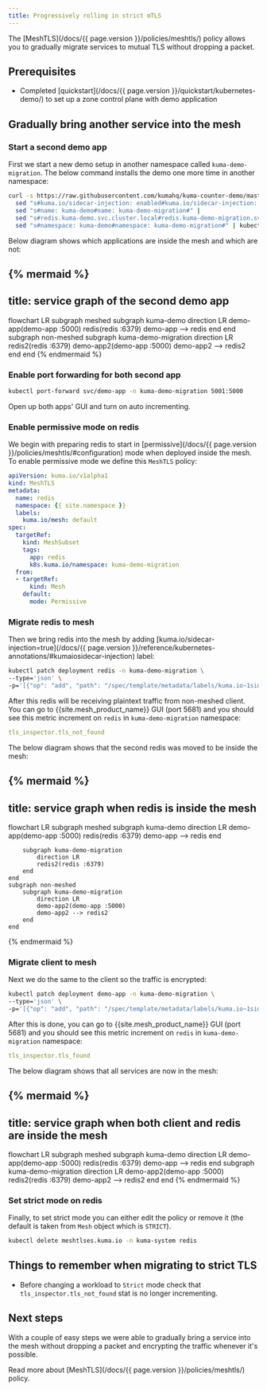 ```yaml
---
title: Progressively rolling in strict mTLS
---
```


The [MeshTLS](/docs/{{ page.version }}/policies/meshtls/) policy allows you to gradually migrate services to mutual TLS without dropping a packet.

## Prerequisites
- Completed [quickstart](/docs/{{ page.version }}/quickstart/kubernetes-demo/) to set up a zone control plane with demo application

## Gradually bring another service into the mesh

### Start a second demo app

First we start a new demo setup in another namespace called `kuma-demo-migration`.
The below command installs the demo one more time in another namespace:

```bash
curl -s https://raw.githubusercontent.com/kumahq/kuma-counter-demo/master/demo.yaml | 
  sed "s#kuma.io/sidecar-injection: enabled#kuma.io/sidecar-injection: disabled#" |
  sed "s#name: kuma-demo#name: kuma-demo-migration#" |
  sed "s#redis.kuma-demo.svc.cluster.local#redis.kuma-demo-migration.svc.cluster.local#" |
  sed "s#namespace: kuma-demo#namespace: kuma-demo-migration#" | kubectl apply -f -
```

Below diagram shows which applications are inside the mesh and which are not:

{% mermaid %}
---
title: service graph of the second demo app
---
flowchart LR
    subgraph meshed
        subgraph kuma-demo
            direction LR
            demo-app(demo-app :5000)
            redis(redis :6379)
            demo-app --> redis
        end
    end
    subgraph non-meshed
        subgraph kuma-demo-migration
            direction LR
            redis2(redis :6379)
            demo-app2(demo-app :5000)
            demo-app2 --> redis2
        end
    end
{% endmermaid %}

### Enable port forwarding for both second app

```bash
kubectl port-forward svc/demo-app -n kuma-demo-migration 5001:5000
```

Open up both apps' GUI and turn on auto incrementing.

### Enable permissive mode on redis

We begin with preparing redis to start in [permissive](/docs/{{ page.version }}/policies/meshtls/#configuration) mode when deployed inside the mesh.
To enable permissive mode we define this `MeshTLS` policy:

```yaml
apiVersion: kuma.io/v1alpha1
kind: MeshTLS
metadata:
  name: redis
  namespace: {{ site.namespace }}
  labels:
    kuma.io/mesh: default
spec:
  targetRef:
    kind: MeshSubset
    tags:
      app: redis
      k8s.kuma.io/namespace: kuma-demo-migration
  from:
  - targetRef:
      kind: Mesh
    default:
      mode: Permissive
```

### Migrate redis to mesh

Then we bring redis into the mesh by adding [kuma.io/sidecar-injection=true](/docs/{{ page.version }}/reference/kubernetes-annotations/#kumaiosidecar-injection) label:

```bash
kubectl patch deployment redis -n kuma-demo-migration \
--type='json' \
-p='[{"op": "add", "path": "/spec/template/metadata/labels/kuma.io~1sidecar-injection", "value": "enabled"}]'
```

After this redis will be receiving plaintext traffic from non-meshed client.
You can go to {{site.mesh_product_name}} GUI (port 5681) and you should see this metric increment on `redis` in `kuma-demo-migration` namespace:

```yaml
tls_inspector.tls_not_found
```

The below diagram shows that the second redis was moved to be inside the mesh:

{% mermaid %}
---
title: service graph when redis is inside the mesh
---
flowchart LR
    subgraph meshed
        subgraph kuma-demo
            direction LR
            demo-app(demo-app :5000)
            redis(redis :6379)
            demo-app --> redis
        end
        
        subgraph kuma-demo-migration 
            direction LR
            redis2(redis :6379)
        end
    end
    subgraph non-meshed
        subgraph kuma-demo-migration
            direction LR
            demo-app2(demo-app :5000)
            demo-app2 --> redis2
        end
    end
{% endmermaid %}

### Migrate client to mesh

Next we do the same to the client so the traffic is encrypted:

```bash
kubectl patch deployment demo-app -n kuma-demo-migration \
--type='json' \
-p='[{"op": "add", "path": "/spec/template/metadata/labels/kuma.io~1sidecar-injection", "value": "enabled"}]'
```

After this is done, you can go to {{site.mesh_product_name}} GUI (port 5681) and you should see this metric increment on `redis` in `kuma-demo-migration` namespace:

```yaml
tls_inspector.tls_found
```

The below diagram shows that all services are now in the mesh:

{% mermaid %}
---
title: service graph when both client and redis are inside the mesh
---
flowchart LR
    subgraph meshed
        subgraph kuma-demo
            direction LR
            demo-app(demo-app :5000)
            redis(redis :6379)
            demo-app --> redis
        end
        subgraph kuma-demo-migration
            direction LR
            demo-app2(demo-app :5000)
            redis2(redis :6379)
            demo-app2 --> redis2
        end
    end
{% endmermaid %}

### Set strict mode on redis

Finally, to set strict mode you can either edit the policy or remove it (the default is taken from `Mesh` object which is `STRICT`).

```bash
kubectl delete meshtlses.kuma.io -n kuma-system redis
```

## Things to remember when migrating to strict TLS

* Before changing a workload to `Strict` mode check that `tls_inspector.tls_not_found` stat is no longer incrementing.

## Next steps

With a couple of easy steps we were able to gradually bring a service into the mesh without dropping a packet and encrypting the traffic whenever it's possible.

Read more about [MeshTLS](/docs/{{ page.version }}/policies/meshtls/) policy.
